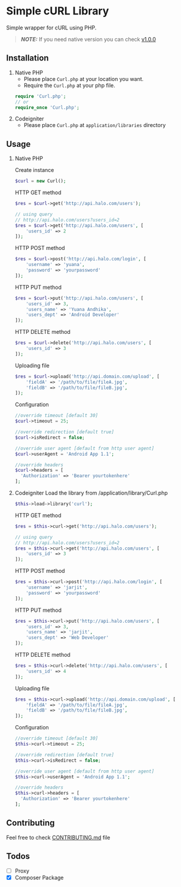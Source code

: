 # Simple cURL Library

Simple wrapper for cURL using PHP.

> **_NOTE:_**  If you need native version you can check [v1.0.0](https://github.com/andhikayuana/curl-lib/tree/v1.0.0)

## Installation

1. Native PHP
	- Please place `Curl.php` at your location you want.
	- Require the `Curl.php` at your php file.
	```php
    require 'Curl.php';
    // or
    require_once 'Curl.php';
	```
2. Codeigniter
	- Please place `Curl.php` at `application/libraries` directory


## Usage

1. Native PHP

    Create instance
	```php
    $curl = new Curl();
    ```

    HTTP GET method
    ```php
	$res = $curl->get('http://api.halo.com/users');

    // using query
    // http://api.halo.com/users?users_id=2
	$res = $curl->get('http://api.halo.com/users', [
		'users_id' => 2
    ]);
    ```

    HTTP POST method
    ```php
	$res = $curl->post('http://api.halo.com/login', [
		'username' => 'yuana',
		'password' => 'yourpassword'
    ]);
    ```

    HTTP PUT method
    ```php
	$res = $curl->put('http://api.halo.com/users', [
		'users_id' => 3,
		'users_name' => 'Yuana Andhika',
		'users_dept' => 'Android Developer'
    ]);
    ```

    HTTP DELETE method
    ```php
	$res = $curl->delete('http://api.halo.com/users', [
		'users_id' => 3
    ]);
    ```

    Uploading file
    ```php
    $res = $curl->upload('http://api.domain.com/upload', [
        'fieldA' => '/path/to/file/fileA.jpg',
        'fieldB' => '/path/to/file/fileB.jpg',
    ]);
    ```

    Configuration
    ```php
	//override timeout [default 30]
	$curl->timeout = 25;

	//override redirection [default true]
	$curl->isRedirect = false;

	//override user agent [default from http user agent]
	$curl->userAgent = 'Android App 1.1';

    //override headers
    $curl->headers = [
      'Authorization' => 'Bearer yourtokenhere'
    ];
	```
2. Codeigniter
    Load the library from /application/library/Curl.php
    ```php
    $this->load->library('curl');
    ```

    HTTP GET method
    ```php
    $res = $this->curl->get('http://api.halo.com/users');
    
    // using query
    // http://api.halo.com/users?users_id=2
    $res = $this->curl->get('http://api.halo.com/users', [
        'users_id' => 3
    ]);
    ```

    HTTP POST method
    ```php
    $res = $this->curl->post('http://api.halo.com/login', [
        'username' => 'jarjit',
        'password' => 'yourpassword'
    ]);
    ```

    HTTP PUT method
    ```php
    $res = $this->curl->put('http://api.halo.com/users', [
        'users_id' => 3,
        'users_name' => 'jarjit',
        'users_dept' => 'Web Developer'
    ]);
    ```

    HTTP DELETE method
    ```php
    $res = $this->curl->delete('http://api.halo.com/users', [
        'users_id' => 4
    ]);
    ```

    Uploading file
    ```php
    $res = $this->curl->upload('http://api.domain.com/upload', [
        'fieldA' => '/path/to/file/fileA.jpg',
        'fieldB' => '/path/to/file/fileB.jpg',
    ]);
    ```

    Configuration
    ```php
    //override timeout [default 30]
	$this->curl->timeout = 25;

	//override redirection [default true]
	$this->curl->isRedirect = false;

	//override user agent [default from http user agent]
	$this->curl->userAgent = 'Android App 1.1';

    //override headers
    $this->curl->headers = [
      'Authorization' => 'Bearer yourtokenhere'
    ];

    ```

## Contributing

Feel free to check [CONTRIBUTING.md](./CONTRIBUTING.md) file

## Todos

- [ ] Proxy
- [x] Composer Package
